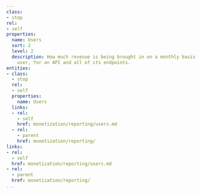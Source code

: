 ```yaml
---
class:
- stop
rel:
- self
properties:
  name: Users
  sort: 2
  level: 2
  description: How much revenue is being brought in on a monthly basis for a specific
    user, for an API and all of its endpoints.
entities:
- class:
  - stop
  rel:
  - self
  properties:
    name: Users
  links:
  - rel:
    - self
    href: monetization/reporting/users.md
  - rel:
    - parent
    href: monetization/reporting/
links:
- rel:
  - self
  href: monetization/reporting/users.md
- rel:
  - parent
  href: monetization/reporting/
...
```

